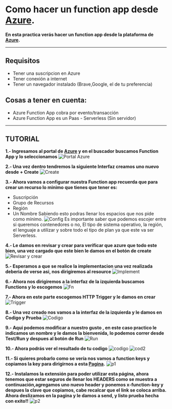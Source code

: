 # **Como hacer un function app desde [Azure](https://azure.microsoft.com/en-us/).**

**En esta practica verás hacer un function app desde la plataforma de [Azure](https://azure.microsoft.com/en-us/).**

------------
## Requisitos
- Tener una suscripcion en Azure
- Tener conexión a internet
- Tener un navegador instalado (Brave,Google, el de tu preferencia)

## Cosas a tener en cuenta:
- Azure Function App cobra por evento/transacción
- Azure Function App es un Paas - Serverless (Sin servidor)

--------
## TUTORIAL

**1.- Ingresamos al portal de [Azure](https://portal.azure.com/#home) y en el buscador buscamos Function App y lo seleccionamos**
![Portal Azure](imagenes/1.png)

**2.- Una vez dentro tendremos la siguiente Interfaz creamos uno nuevo desde + Create**
![Create](imagenes/2.png)

**3.- Ahora vamos a configurar nuestra Function app recuerda que para crear un recurso lo minimo que tienes que tener es:**
- Suscripción
- Grupo de Recursos
- Región
- Un Nombre
Sabiendo esto podras llenar los espacios que nos pide como mínimo.
![Config](imagenes/3.png)
Es importante saber que podemos escojer entre si queremos contenedores o no, El tipo de sistema operativo, la región, el lenguaje a utilizar y sobre todo el tipo de plan ya que este va ser Serverless.

**4.- Le damos en revisar y crear para verificar que azure que todo este bien, una vez cargado que este bien le damos en el botón de create**
![Revisar y crear](imagenes/4.png)

**5.- Esperamos a que se realice la implementacion una vez realizada deberia de verse asi, nos dirigiremos al resource**
![Implement](imagenes/5.png)

**6.- Ahora nos dirigiremos a la interfaz de la izquierda buscamos Functions y lo escogemos**
![Fn](imagenes/7.png)

**7.- Ahora en este parte escogemos HTTP Trigger y le damos en crear**
![Trigger](imagenes/8.png)

**8.- Una vez creado nos vamos a la interfaz de la izquierda y le damos en Codigo y Prueba**
![Codigo](imagenes/9.png)

**9.- Aqui podemos modificar a nuestro gusto , en este caso practico le indicamos un nombre y le damos la bienvenida, lo podemos correr desde Test/Run y despues al botón de Run**
![Run](imagenes/10.png)

**10.- Ahora podrás ver el resultado de tu codigo**
![codigo](imagenes/11.png) ![cod2](imagenes/12.png)

**11.- Si quieres probarlo como se vería nos vamos a function keys y copiamos la key para dirigirnos a esta [Pagina](chrome-extension://aejoelaoggembcahagimdiliamlcdmfm/index.html#requests).**
![p1](imagenes/13.png)

**12.- Instalamos la extensión para poder utilizar esta página, ahora tenemos que estar seguros de llenar los HEADERS como se muestra a continuación,agregamos uno nuevo header y ponemos x-function-key y despues la clave que copiamos, cabe recalcar que el link se coloca arriba. Ahora deslizamos en la pagina y le damos a send, y listo prueba hecha con exito!!**
![p2](imagenes/14.png)




